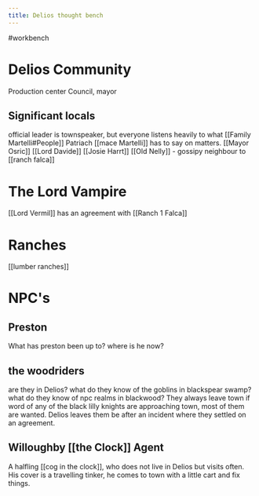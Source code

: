 ---title: Delios thought bench---
#workbench
# Delios Community
Production center
Council, mayor
## Significant locals
official leader is townspeaker, but everyone listens heavily to what [[Family Martelli#People]] Patriach [[mace Martelli]] has to say on matters.
[[Mayor Osric]]
[[Lord Davide]]
[[Josie Harrt]]
[[Old Nelly]] - gossipy neighbour to [[ranch falca]]


# The Lord Vampire 
[[Lord Vermil]] has an agreement with [[Ranch 1 Falca]]

# Ranches
[[lumber ranches]]

# NPC's
## Preston
What has preston been up to? 
where is he now?

## the woodriders
are they in Delios?
what do they know of the goblins in blackspear swamp?
what do they know of npc realms in blackwood?
They always leave town if word of any of the black lilly knights are approaching town, most of them are wanted. Delios leaves them be after an incident where they settled on an agreement.
## Willoughby [[the Clock]] Agent
A halfling [[cog in the clock]], who does not live in Delios but visits often. His cover is a travelling tinker, he comes to town with a little cart and fix things.
## 

